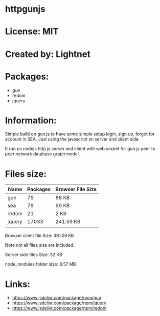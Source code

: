 # httpgunjs

# License: MIT

# Created by: Lightnet

# Packages:
 * gun
 * redom
 * jquery

# Information:
  Simple build on gun.js to have some simple setup login, sign up, forgot for account in SEA. Just using the javascript on server and client side.

  It run on nodejs http js server and client with web socket for gun.js peer to peer network database graph model.
# Files size:

| Name    | Packages    | Browser File Size   | 
| ---     |---          |---                  |
|gun      | 79          | 88 KB               |
|sea      | 79          | 60 KB               |
|redom    | 21          | 2 KB                |
|jquery   | 17033       | 241.59 KB           |
|         |             |                     |

Browser client file Size: 391.59 KB

Note not all files size are included.

Server side files Size: 32 KB

node_modules folder size: 8.57 MB

# Links:
 * https://www.jsdelivr.com/package/npm/gun
 * https://www.jsdelivr.com/package/npm/jquery
 * https://www.jsdelivr.com/package/npm/redom